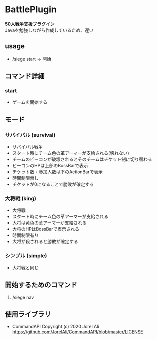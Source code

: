 # BattlePlugin
**50人戦争支援プラグイン**  
Javaを勉強しながら作成しているため、遅い

## usage
- /siege start -> 開始

## コマンド詳細
### start
- ゲームを開始する

## モード
### サバイバル (survival)
- サバイバル戦争
- スタート時にチーム色の革アーマーが支給される(壊れない)
- チームのビーコンが破壊されるとそのチームはチケット制に切り替わる
- ビーコンのHPは上部のBossBarで表示
- チケット数・参加人数は下のActionBarで表示
- 時間制限無し
- チケットが0になることで勝敗が確定する

### 大将戦 (king)
- 大将戦
- スタート時にチーム色の革アーマーが支給される
- 大将は黄色の革アーマーが支給される
- 大将のHPはBossBarで表示される
- 時間制限有り
- 大将が殺されると勝敗が確定する

### シンプル (simple)
- 大将戦と同じ

## 開始するためのコマンド
1. /siege nav

## 使用ライブラリ
- CommandAPI Copyright (c) 2020 Jorel Ali https://github.com/JorelAli/CommandAPI/blob/master/LICENSE
